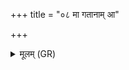 +++
title = "०८ मा गतानाम् आ"

+++
<details><summary>मूलम् (GR)</summary>

मा गतानाम् आ दीधीथा  
ये नयन्ति परावतम् ।  
उद् आ रोह तमसो ज्योतिर् एह्य् +++(Bhatt. ehm)+++  
आ ते हस्तं रभामहे
</details>
